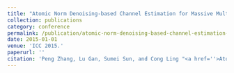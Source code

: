 ```yaml
---
title: "Atomic Norm Denoising-based Channel Estimation for Massive Multiuser MIMO Systems"
collection: publications
category: conference
permalink: /publication/atomic-norm-denoising-based-channel-estimation-for-massive-multiuser-mimo-systems
date: 2015-01-01
venue: 'ICC 2015.'
paperurl: ''
citation: 'Peng Zhang, Lu Gan, Sumei Sun, and Cong Ling "<a href=''>Atomic Norm Denoising-based Channel Estimation for Massive Multiuser MIMO Systems</a>", ICC 2015.'
---
```


